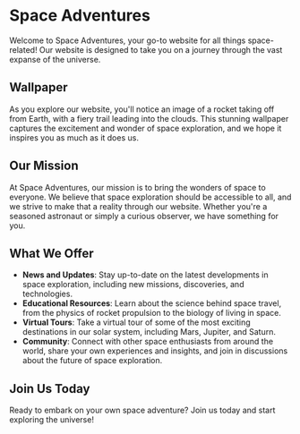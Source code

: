 <!--
Write me markdown content of website with wallpaper:

"An image of a rocket taking off from Earth, with a fiery trail leading into the clouds."

The header of the page should not be copy of the text but rather a real content of the website which is using this wallpaper.

- Feel free to use structure like headings, bullets, numbering, blockquotes, paragraphs, horizontal lines, etc.
- You can use formatting like bold or _italic_
- You can include UTF-8 emojis
- Links should be only #hash anchors (and you can refer to the document itself)
- Do not include images
-->

<!--font:The font that best fits the Space Adventures website is Montserrat-->

# Space Adventures

Welcome to Space Adventures, your go-to website for all things space-related! Our website is designed to take you on a journey through the vast expanse of the universe.

## Wallpaper

As you explore our website, you'll notice an image of a rocket taking off from Earth, with a fiery trail leading into the clouds. This stunning wallpaper captures the excitement and wonder of space exploration, and we hope it inspires you as much as it does us.

## Our Mission

At Space Adventures, our mission is to bring the wonders of space to everyone. We believe that space exploration should be accessible to all, and we strive to make that a reality through our website. Whether you're a seasoned astronaut or simply a curious observer, we have something for you.

## What We Offer

-   **News and Updates**: Stay up-to-date on the latest developments in space exploration, including new missions, discoveries, and technologies.
-   **Educational Resources**: Learn about the science behind space travel, from the physics of rocket propulsion to the biology of living in space.
-   **Virtual Tours**: Take a virtual tour of some of the most exciting destinations in our solar system, including Mars, Jupiter, and Saturn.
-   **Community**: Connect with other space enthusiasts from around the world, share your own experiences and insights, and join in discussions about the future of space exploration.

## Join Us Today

Ready to embark on your own space adventure? Join us today and start exploring the universe!
